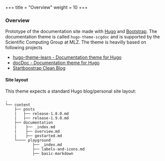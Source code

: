 +++
title = "Overview"
weight = 10
+++

### Overview

Prototype of the documentation site made with [Hugo](https://gohugo.io/) and [Bootstrap](http://getbootstrap.com/).
The documentation theme is called `hugo-theme-scgdoc` and is supported by the Scientific Computing Group at MLZ.
The theme is heavilly based on following projects

* [hugo-theme-learn - Documentation theme for Hugo](https://github.com/gpospelov/hugo-theme-learn)
* [docDoc - Documentation theme for Hugo](https://themes.gohugo.io/docdock/)
* [Startboostrap Clean Blog](https://themes.gohugo.io/startbootstrap-clean-blog/)

#### Site layout

This theme expects a standard Hugo blog/personal site layout:

```
.
└── content
    ├── posts
    |   ├── release-1.8.0.md
    |   ├── release-1.9.0.md
    ├── documentation
    |    ├── _index.md
    |    ├── overview.md
    |    ├── gestarted.md
    └──── playground
            ├── _index.md
            ├── labels-and-icons.md
            ├── basic-markdown
```
